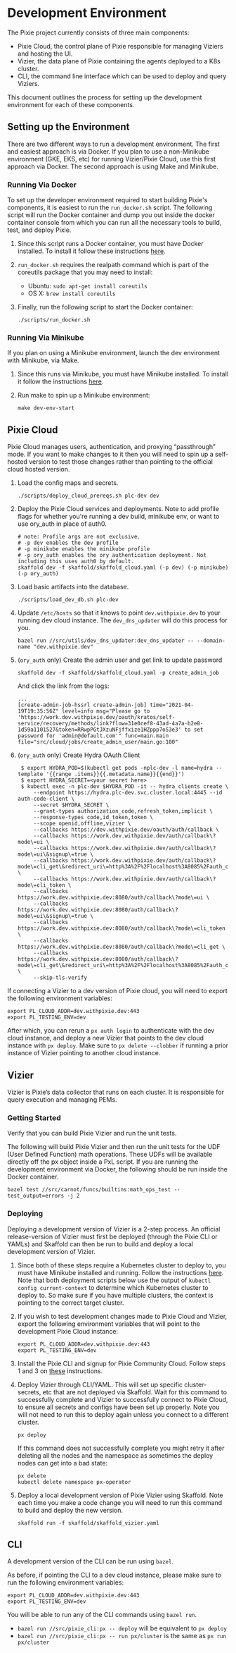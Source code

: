 # Development Environment

The Pixie project currently consists of three main components:

- Pixie Cloud, the control plane of Pixie responsible for managing Viziers and hosting the UI.
- Vizier, the data plane of Pixie containing the agents deployed to a K8s cluster.
- CLI, the command line interface which can be used to deploy and query Viziers.

This document outlines the process for setting up the development environment for each of these components.

## Setting up the Environment
There are two different ways to run a development environment. The first and easiest
approach is via Docker. If you plan to use a non-Minikube environment (GKE, EKS, etc)
for running Vizier/Pixie Cloud, use this first approach via Docker. The second approach
is using Make and Minikube.

### Running Via Docker
To set up the developer environment required to start building Pixie's components,
it is easiest to run the `run_docker.sh` script. The following script will run the
Docker container and dump you out inside the docker container console from which
you can run all the necessary tools to build, test, and deploy Pixie.

1. Since this script runs a Docker container, you must have Docker installed. To
install it follow these instructions [here](https://docs.docker.com/get-docker/).

1. `run_docker.sh` requires the realpath command which is part of the coreutils
package that you may need to install:
    * Ubuntu: `sudo apt-get install coreutils`
    * OS X: `brew install coreutils`

1. Finally, run the following script to start the Docker container:
    ```
    ./scripts/run_docker.sh
    ```

### Running Via Minikube
If you plan on using a Minikube environment, launch the dev environment with Minikube,
via Make.

1. Since this runs via Minikube, you must have Minikube installed. To install it follow
the instructions [here](https://minikube.sigs.k8s.io/docs/start/).

1. Run make to spin up a Minikube environment:
    ```
    make dev-env-start
    ```


## Pixie Cloud
Pixie Cloud manages users, authentication, and proxying “passthrough” mode. If you want
to make changes to it then you will need to spin up a self-hosted version to test those
changes rather than pointing to the official cloud hosted version.

1. Load the config maps and secrets.

    ```
    ./scripts/deploy_cloud_prereqs.sh plc-dev dev
    ```
2. Deploy the Pixie Cloud services and deployments. Note to add profile flags for whether you're running a dev build, minikube env, or want to use ory_auth in place of auth0.

    ```
    # note: Profile args are not exclusive.
    # -p dev enables the dev profile
    # -p minikube enables the minikube profile
    # -p ory_auth enables the ory authentication deployment. Not including this uses auth0 by default.
    skaffold dev -f skaffold/skaffold_cloud.yaml (-p dev) (-p minikube) (-p ory_auth)
    ```
3. Load basic artifacts into the database.

    ```
    ./scripts/load_dev_db.sh plc-dev
    ```
4. Update `/etc/hosts` so that it knows to point `dev.withpixie.dev` to your running dev cloud instance. The `dev_dns_updater` will do this process for you.

    ```
    bazel run //src/utils/dev_dns_updater:dev_dns_updater -- --domain-name "dev.withpixie.dev"
    ```

5. (`ory_auth` only) Create the admin user and get link to update password
    ```
    skaffold dev -f skaffold/skaffold_cloud.yaml -p create_admin_job
    ```
    And click the link from the logs:
    ```
    ...
    [create-admin-job-hssrl create-admin-job] time="2021-04-19T19:35:56Z" level=info msg="Please go to 'https://work.dev.withpixie.dev/oauth/kratos/self-service/recovery/methods/link?flow=31e0cef8-43ad-4a7a-b2e8-1d59a1101527&token=RRwpPGtJXzuNFjffxize1HZppp7oS3e3' to set password for 'admin@default.com'" func=main.main file="src/cloud/jobs/create_admin_user/main.go:100"
    ```
6. (`ory_auth` only) Create Hydra OAuth Client
   ```
    $ export HYDRA_POD=$(kubectl get pods -nplc-dev -l name=hydra --template '{{range .items}}{{.metadata.name}}{{end}}')
    $ export HYDRA_SECRET=<your secret here>
    $ kubectl exec -n plc-dev $HYDRA_POD -it -- hydra clients create \
        --endpoint https://hydra.plc-dev.svc.cluster.local:4445 --id auth-code-client \
        --secret $HYDRA_SECRET \
        --grant-types authorization_code,refresh_token,implicit \
        --response-types code,id_token,token \
        --scope openid,offline,vizier \
        --callbacks https://dev.withpixie.dev/oauth/auth/callback \
        --callbacks https://work.dev.withpixie.dev/auth/callback\?mode\=ui \
        --callbacks https://work.dev.withpixie.dev/auth/callback\?mode\=ui\&signup\=true \
        --callbacks https://work.dev.withpixie.dev/auth/callback\?mode\=cli_get\&redirect_uri\=http%3A%2F%2Flocalhost%3A8085%2Fauth_complete \
        --callbacks https://work.dev.withpixie.dev/auth/callback\?mode\=cli_token \
        --callbacks https://work.dev.withpixie.dev:8080/auth/callback\?mode\=ui \
        --callbacks https://work.dev.withpixie.dev:8080/auth/callback\?mode\=ui\&signup\=true \
        --callbacks https://work.dev.withpixie.dev:8080/auth/callback\?mode\=cli_token \
        --callbacks https://work.dev.withpixie.dev:8080/auth/callback\?mode\=cli_get \
        --callbacks https://work.dev.withpixie.dev:8080/auth/callback\?mode\=cli_get\&redirect_uri\=http%3A%2F%2Flocalhost%3A8085%2Fauth_complete \
        --skip-tls-verify
    ```

If connecting a Vizier to a dev version of Pixie cloud, you will need to export the following environment variables:

```
export PL_CLOUD_ADDR=dev.withpixie.dev:443
export PL_TESTING_ENV=dev
```

After which, you can rerun a `px auth login` to authenticate with the dev cloud instance, and deploy a new Vizier that points to the dev cloud instance with `px deploy`.
Make sure to `px delete --clobber` if running a prior instance of Vizier pointing to another cloud instance.

## Vizier
Vizier is Pixie’s data collector that runs on each cluster. It is responsible
for query execution and managing PEMs.

### Getting Started
Verify that you can build Pixie Vizier and run the unit tests.

The following will build Pixie Vizier and then run the unit tests for the UDF
(User Defined Function) math operations. These UDFs will be available directly off
the px object inside a PxL script. If you are running the development environment via
Docker, the following should be run inside the Docker container.

```
bazel test //src/carnot/funcs/builtins:math_ops_test --test_output=errors -j 2
```

### Deploying
Deploying a development version of Vizier is a 2-step process. An official
release-version of Vizier must first be deployed (through the Pixie CLI or
YAMLs) and Skaffold can then be run to build and deploy a local development
version of Vizier.

1. Since both of these steps require a Kubernetes cluster to deploy to, you must have
Minikube installed and running. Follow the instructions
[here](https://docs.px.dev/installing-pixie/setting-up-k8s/minikube-setup/). Note that
both deployment scripts below use the output of `kubectl config current-context` to
determine which Kubernetes cluster to deploy to. So make sure if you have multiple
clusters, the context is pointing to the correct target cluster.

1. If you wish to test development changes made to Pixie Cloud and Vizier, export the
following environment variables that will point to the development Pixie Cloud instance:

    ```
    export PL_CLOUD_ADDR=dev.withpixie.dev:443
    export PL_TESTING_ENV=dev
    ```

1. Install the Pixie CLI and signup for Pixie Community Cloud. Follow steps 1 and 3 on
[these](https://docs.px.dev/installing-pixie/install-guides/community-cloud-for-pixie/)
instructions.

1. Deploy Vizier through CLI/YAML. This will set up specific cluster-secrets, etc that
are not deployed via Skaffold. Wait for this command to successfully complete and Vizier
to successfully connect to Pixie Cloud, to ensure all secrets and configs have been set
up properly. Note you will not need to run this to deploy again unless you connect to a
different cluster.

    ```
    px deploy
    ```

    If this command does not successfully complete you might retry it after deleting all
    the nodes and the namespace as sometimes the deploy nodes can get into a bad state:
    ```
    px delete
    kubectl delete namespace px-operator
    ```

1. Deploy a local development version of Pixie Vizier using Skaffold. Note each time you
make a code change you will need to run this command to build and deploy the new
version.

   ```
   skaffold run -f skaffold/skaffold_vizier.yaml
   ```

## CLI

A development version of the CLI can be run using `bazel`.

As before, if pointing the CLI to a dev cloud instance, please make sure to run the following environment variables:

```
export PL_CLOUD_ADDR=dev.withpixie.dev:443
export PL_TESTING_ENV=dev
```

You will be able to run any of the CLI commands using `bazel run`.

- `bazel run //src/pixie_cli:px -- deploy` will be equivalent to `px deploy`
- `bazel run //src/pixie_cli:px -- run px/cluster` is the same as `px run px/cluster`
